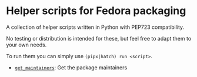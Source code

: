 # Helper scripts for Fedora packaging

A collection of helper scripts written in Python with PEP723 compatibility.

No testing or distribution is intended for these, but feel free to adapt
them to your own needs.

To run them you can simply use `(pipx|hatch) run <script>`.

- [`get_maintainers`](./get_maintainers.py): Get the package maintainers
